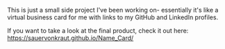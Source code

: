 This is just a small side project I've been working on- essentially it's like a virtual business card for me with links 
to my GitHub and LinkedIn profiles.

If you want to take a look at the final product, check it out here: https://sauervonkraut.github.io/Name_Card/
